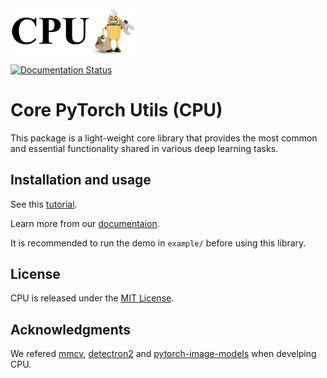 <img src="docs/_static/logo.png" alt="drawing" width="200"/>

[![Documentation Status](https://readthedocs.org/projects/core-pytorch-utils/badge/?version=latest)](https://core-pytorch-utils.readthedocs.io/en/latest/?badge=latest)

# Core PyTorch Utils (CPU)

This package is a light-weight core library that provides the most common and essential functionality shared in various deep learning tasks.

## Installation and usage

See this [tutorial](docs/tutorial.md).

Learn more from our [documentaion](https://core-pytorch-utils.readthedocs.io/en/latest/).

It is recommended to run the demo in `example/` before using this library.

## License

CPU is released under the [MIT License](LICENSE).

## Acknowledgments

We refered [mmcv](https://github.com/open-mmlab/mmcv.git), [detectron2](https://github.com/facebookresearch/detectron2.git) and [pytorch-image-models](https://github.com/rwightman/pytorch-image-models) when develping CPU.
